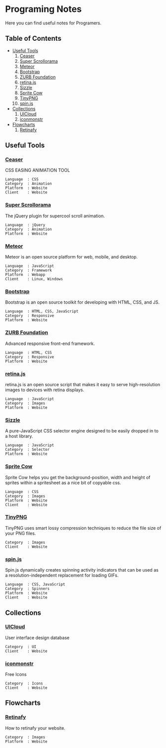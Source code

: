 # Programing Notes
Here you can find useful notes for Programers.
## Table of Contents
* [Useful Tools](#Useful-Tools)
     1. [Ceaser](#Ceaser)
     2. [Super Scrollorama](#Super-Scrollorama)
     3. [Meteor](#Meteor)
     4. [Bootstrap](#Bootstrap)
     5. [ZURB Foundation](#ZURB-Foundation)
     6. [retina.js](#retina.js)
     7. [Sizzle](#Sizzle)
     8. [Sprite Cow](#Sprite-Cow)
     9. [TinyPNG](#TinyPNG)
    10. [spin.js](#spin.js)
* [Collections](#Collections)
    1. [UICloud](#UICloud)
    2. [iconmonstr](#iconmonstr)
* [Flowcharts](#flowcharts)
    1. [Retinafy](#Retinafy)

## Useful Tools
### [Ceaser](https://matthewlein.com/tools/ceaser)
CSS EASING ANIMATION TOOL
```
Language  : CSS
Category  : Animation
Platform  : Website
Client    : Website
```

### [Super Scrollorama](http://johnpolacek.github.io/superscrollorama/)
The jQuery plugin for supercool scroll animation.


```
Language  : jQuery
Category  : Animation
Platform  : Website
```

### [Meteor](https://www.meteor.com/)
Meteor is an open source platform for 
web, mobile, and desktop.

```
Language  : JavaScript
Category  : Framework
Platform  : Webapp
Client    : Linux, Windows
```

### [Bootstrap](https://getbootstrap.com/)
Bootstrap is an open source toolkit for developing with HTML, CSS, and JS.

```
Language  : HTML, CSS, JavaScript
Category  : Responsive
Platform  : Website
```

### [ZURB Foundation](https://foundation.zurb.com/)
Advanced responsive front-end framework.

```
Language  : HTML, CSS
Category  : Responsive
Platform  : Website
```

### [retina.js](http://imulus.github.io/retinajs/)
retina.js is an open source script that makes it easy to serve 
high-resolution images to devices with retina displays.

```
Language  : JavaScript
Category  : Images
Platform  : Website
```

### [Sizzle](https://sizzlejs.com/)
A pure-JavaScript CSS selector engine
designed to be easily dropped in to a host library.

```
Language  : JavaScript
Category  : Selector
Platform  : Website
```
### [Sprite Cow](http://www.spritecow.com)
Sprite Cow helps you get the background-position, width and height of sprites within a spritesheet as a nice bit of copyable css.

```
Language  : CSS
Category  : Images
Platform  : Website
Client    : Website
```
### [TinyPNG](https://tinypng.com/)
TinyPNG uses smart lossy compression techniques to reduce the file size of your PNG files.
```
Category  : Images
Client    : Website
```

### [spin.js](http://spin.js.org/)
Spin.js dynamically creates spinning activity indicators that can be used as a resolution-independent replacement for loading GIFs.
```
Language  : CSS, JavaScript
Category  : Spinners
Platform  : Website
Client    : Website

```

## Collections
### [UICloud](http://ui-cloud.com/)
User interface design database
```
Category  : UI
Client    : Website
```
### [iconmonstr](https://iconmonstr.com/)
Free Icons
```
Category  : Icons
Client    : Website
```

## Flowcharts
### [Retinafy](http://mir.aculo.us/2012/06/26/flowchart-how-to-retinafy-your-website/ )

How to retinafy your website.
```
Category  : Images
Platform  : Website
```